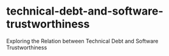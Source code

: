 # technical-debt-and-software-trustworthiness
Exploring the Relation between Technical Debt and Software Trustworthiness
